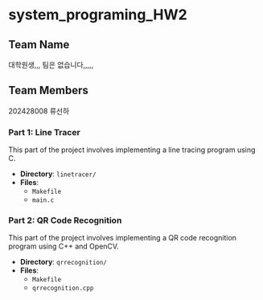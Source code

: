 # system_programing_HW2

## Team Name
대학원생,,, 팀은 없습니다,,,,,

## Team Members
202428008 류선하

### Part 1: Line Tracer

This part of the project involves implementing a line tracing program using C.

- **Directory**: `linetracer/`
- **Files**:
  - `Makefile`
  - `main.c`

### Part 2: QR Code Recognition

This part of the project involves implementing a QR code recognition program using C++ and OpenCV.

- **Directory**: `qrrecognition/`
- **Files**:
  - `Makefile`
  - `qrrecognition.cpp`
